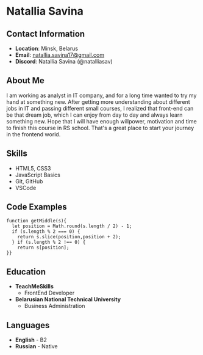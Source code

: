 # Natallia Savina

## Contact Information
* **Location**: Minsk, Belarus
* **Email**: natallia.savina17@gmail.com
* **Discord**: Natallia Savina (@natalliasav)

## About Me
I am working as analyst in IT company, and for a long time wanted to try my hand at something new. After getting more understanding about different jobs in IT and passing different small courses, I realized that front-end can be that dream job, which I can enjoy from day to day and always learn something new. Hope that I will have enough willpower, motivation and time to finish this course in RS school. That's a great place to start your journey in the frontend world.

## Skills
* HTML5, CSS3
* JavaScript Basics
* Git, GitHub
* VSCode

## Code Examples
```
function getMiddle(s){
  let position = Math.round(s.length / 2) - 1;
  if (s.length % 2 === 0) {
    return s.slice(position,position + 2);
  } if (s.length % 2 !== 0) {
    return s[position]; 
}}
```

## Education
* **TeachMeSkills** 
    + FrontEnd Developer
* **Belarusian National Technical University**
    + Business Administration 

## Languages
* **English** - B2
* **Russian** - Native
